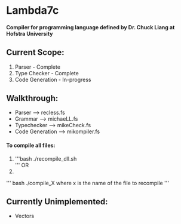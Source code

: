 # Lambda7c 
#### Compiler for programming language defined by Dr. Chuck Liang at Hofstra University


## Current Scope:
1. Parser - Complete
2. Type Checker - Complete
3. Code Generation - In-progress  

## Walkthrough:
- Parser --> recless.fs
- Grammar --> michaeLL.fs
- Typechecker --> mikeCheck.fs
- Code Generation --> mikompiler.fs

#### To compile all files:
1. '''bash
./recompile\_dll.sh  
'''
OR 
2. 
''' bash
./compile\_X where x is the name of the file to recompile
'''
## Currently Unimplemented:
- Vectors
